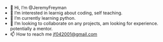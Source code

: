 - 👋 Hi, I’m @JeremyFreyman
- 👀 I’m interested in learnig about coding, self teaching.
- 🌱 I’m currently learning python.
- 💞️ I’m looking to collaborate on any projects, am looking for experience. potentially a mentor.
- 📫 How to reach me jf042001@gmail.com

<!---
JeremyFreyman/JeremyFreyman is a ✨ special ✨ repository because its `README.md` (this file) appears on your GitHub profile.
You can click the Preview link to take a look at your changes.
--->
